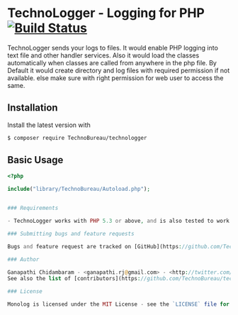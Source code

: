 # TechnoLogger - Logging for PHP [![Build Status](https://img.shields.io/travis/Seldaek/monolog.svg)](https://travis-ci.org/Seldaek/monolog)


TechnoLogger sends your logs to files. It would enable PHP logging into text
file and other handler services.  Also it would load the classes automatically
when classes are called from anywhere in the php file. By Default it would
create directory and log files with required permission if not available. else
make sure with right permission for web user to access the same.



## Installation

Install the latest version with

```bash
$ composer require TechnoBureau/technologger
```

## Basic Usage

```php
<?php

include("library/TechnoBureau/Autoload.php");


### Requirements

- TechnoLogger works with PHP 5.3 or above, and is also tested to work with HHVM.

### Submitting bugs and feature requests

Bugs and feature request are tracked on [GitHub](https://github.com/TechnoBureau/technologger/issues)

### Author

Ganapathi Chidambaram - <ganapathi.rj@gmail.com> - <http://twitter.com/ganapathi_rj><br />
See also the list of [contributors](https://github.com/TechnoBureau/technologger/contributors) which participated in this project.

### License

Monolog is licensed under the MIT License - see the `LICENSE` file for details
